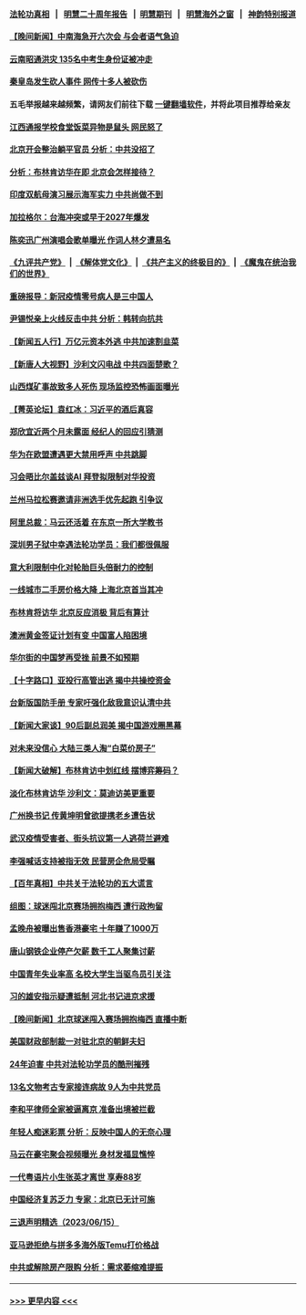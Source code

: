 #### [法轮功真相](https://github.com/gfw-breaker/truth/blob/master/README.md?t=0) &nbsp;&nbsp;|&nbsp;&nbsp; [明慧二十周年报告](https://github.com/gfw-breaker/mh-reports/blob/master/README.md?t=0) &nbsp;&nbsp;|&nbsp;&nbsp;[明慧期刊](https://github.com/gfw-breaker/mh-qikan) &nbsp;&nbsp;|&nbsp;&nbsp; [明慧海外之窗](https://github.com/gfw-breaker/mh-news/blob/master/README.md?t=0) &nbsp;&nbsp;|&nbsp;&nbsp; [神韵特别报道](https://github.com/gfw-breaker/mh-news/blob/master/shenyun.md?t=0)
#### [【晚间新闻】中南海急开六次会 与会者语气急迫](../pages/nsc413/n14017887.md?t=06171843) 
#### [云南昭通洪灾 135名中考生身份证被冲走](../pages/nsc413/n14017885.md?t=06171843) 
#### [秦皇岛发生砍人事件 网传十多人被砍伤](../pages/nsc413/n14017858.md?t=06171843) 
#### 五毛举报越来越频繁，请网友们前往下载 [一键翻墙软件](https://github.com/gfw-breaker/ssr-accounts)，并将此项目推荐给亲友
#### [江西通报学校食堂饭菜异物是鼠头 网民怒了](../pages/nsc413/n14017841.md?t=06171843) 
#### [北京开会整治躺平官员 分析：中共没招了](../pages/nsc413/n14017807.md?t=06171843) 
#### [分析：布林肯访华在即 北京会怎样接待？](../pages/nsc413/n14017661.md?t=06171843) 
#### [印度双航母演习展示海军实力 中共尚做不到](../pages/nsc413/n14017780.md?t=06171843) 
#### [加拉格尔：台海冲突或早于2027年爆发](../pages/nsc413/n14017652.md?t=06171843) 
#### [陈奕迅广州演唱会歌单曝光 作词人林夕遭易名](../pages/nsc413/n14017676.md?t=06171843) 
#### [《九评共产党》](https://github.com/begood0513/9ping.md/blob/master/README.md) &nbsp;|&nbsp; [《解体党文化》](../../../../jtdwh.md/blob/master/README.md)  &nbsp;|&nbsp; [《共产主义的终极目的》](../../../../gczydzjmd.md/blob/master/README.md) &nbsp;|&nbsp; [《魔鬼在统治我们的世界》](../../../../mgztzwmdsj.md/blob/master/README.md) 
#### [重磅报导：新冠疫情零号病人是三中国人](../pages/nsc413/n14017445.md?t=06171843) 
#### [尹锡悦亲上火线反击中共 分析：韩转向抗共](../pages/nsc413/n14017642.md?t=06171843) 
#### [【新闻五人行】万亿元资本外逃 中共加速割韭菜](../pages/nsc413/n14017675.md?t=06171843) 
#### [【新唐人大视野】沙利文闪电战 中共四面楚歌？](../pages/nsc413/n14017669.md?t=06171843) 
#### [山西煤矿事故致多人死伤 现场监控恐怖画面曝光](../pages/nsc413/n14017671.md?t=06171843) 
#### [【菁英论坛】袁红冰：习近平的酒后真容](../pages/nsc413/n14017618.md?t=06171843) 
#### [郑欣宜近两个月未露面 经纪人的回应引猜测](../pages/nsc413/n14017564.md?t=06171843) 
#### [华为在欧盟遭遇更大禁用呼声 中共跳脚](../pages/nsc413/n14017544.md?t=06171843) 
#### [习会晤比尔盖兹谈AI 拜登拟限制对华投资](../pages/nsc413/n14017596.md?t=06171843) 
#### [兰州马拉松赛邀请非洲选手优先起跑 引争议](../pages/nsc413/n14017635.md?t=06171843) 
#### [阿里总裁：马云还活着 在东京一所大学教书](../pages/nsc413/n14017636.md?t=06171843) 
#### [深圳男子狱中幸遇法轮功学员：我们都很佩服](../pages/nsc413/n14017626.md?t=06171843) 
#### [意大利限制中化对轮胎巨头倍耐力的控制](../pages/nsc413/n14017605.md?t=06171843) 
#### [一线城市二手房价格大降 上海北京首当其冲](../pages/nsc413/n14017349.md?t=06171843) 
#### [布林肯将访华 北京反应消极 背后有算计](../pages/nsc413/n14017558.md?t=06171843) 
#### [澳洲黄金签证计划有变 中国富人陷困境](../pages/nsc413/n14017509.md?t=06171843) 
#### [华尔街的中国梦再受挫 前景不如预期](../pages/nsc413/n14017559.md?t=06171843) 
#### [【十字路口】亚投行高管出逃 揭中共操控资金](../pages/nsc413/n14017447.md?t=06171843) 
#### [台新版国防手册 专家吁强化敌我意识认清中共](../pages/nsc413/n14016103.md?t=06171843) 
#### [【新闻大家谈】90后副总润美 揭中国游戏圈黑幕](../pages/nsc413/n14017454.md?t=06171843) 
#### [对未来没信心 大陆三类人淘“白菜价房子”](../pages/nsc413/n14017549.md?t=06171843) 
#### [【新闻大破解】布林肯访中划红线 摆博弈筹码？](../pages/nsc413/n14017505.md?t=06171843) 
#### [淡化布林肯访华 沙利文：莫迪访美更重要](../pages/nsc413/n14017351.md?t=06171843) 
#### [广州换书记 传黄坤明曾欲提携老乡遭告状](../pages/nsc413/n14017460.md?t=06171843) 
#### [武汉疫情受害者、街头抗议第一人逃荷兰避难](../pages/nsc413/n14017303.md?t=06171843) 
#### [李强喊话支持被指无效 民营房企危局受瞩](../pages/nsc413/n14017355.md?t=06171843) 
#### [【百年真相】中共关于法轮功的五大谎言](../pages/nsc413/n14016882.md?t=06171843) 
#### [组图：球迷闯北京赛场拥抱梅西 遭行政拘留](../pages/nsc413/n14017348.md?t=06171843) 
#### [孟晚舟被曝出售香港豪宅 十年赚了1000万](../pages/nsc413/n14017411.md?t=06171843) 
#### [唐山钢铁企业停产欠薪 数千工人聚集讨薪](../pages/nsc413/n14017404.md?t=06171843) 
#### [中国青年失业率高 名校大学生当驱鸟员引关注](../pages/nsc413/n14017193.md?t=06171843) 
#### [习的雄安指示疑遭抵制 河北书记进京求援](../pages/nsc413/n14017212.md?t=06171843) 
#### [【晚间新闻】北京球迷闯入赛场拥抱梅西 直播中断](../pages/nsc413/n14016915.md?t=06171843) 
#### [美国财政部制裁一对驻北京的朝鲜夫妇](../pages/nsc413/n14017310.md?t=06171843) 
#### [24年迫害 中共对法轮功学员的酷刑摧残](../pages/nsc413/n14016856.md?t=06171843) 
#### [13名文物考古专家接连病故 9人为中共党员](../pages/nsc413/n14017241.md?t=06171843) 
#### [李和平律师全家被逼离京 准备出境被拦截](../pages/nsc413/n14017198.md?t=06171843) 
#### [年轻人痴迷彩票 分析：反映中国人的无奈心理](../pages/nsc413/n14017234.md?t=06171843) 
#### [马云在豪宅聚会视频曝光 身材发福显憔悴](../pages/nsc413/n14017215.md?t=06171843) 
#### [一代粤语片小生张英才离世 享寿88岁](../pages/nsc413/n14016992.md?t=06171843) 
#### [中国经济复苏乏力 专家：北京已无计可施](../pages/nsc413/n14016802.md?t=06171843) 
#### [三退声明精选（2023/06/15）](../pages/nsc413/n14017091.md?t=06171843) 
#### [亚马逊拒绝与拼多多海外版Temu打价格战](../pages/nsc413/n14017047.md?t=06171843) 
#### [中共或解除房产限购 分析：需求萎缩难提振](../pages/nsc413/n14017081.md?t=06171843) 

----
#### [ >>> 更早内容 <<< ](../indexes/nsc413-earlier.md)
